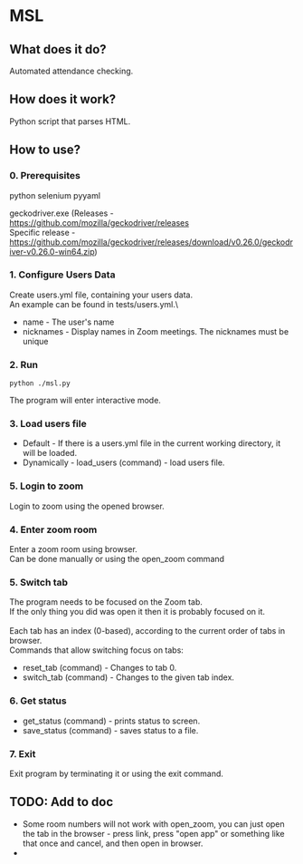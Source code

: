 # MSL
## What does it do?
Automated attendance checking.

## How does it work?
Python script that parses HTML.


## How to use?
### 0. Prerequisites
python
selenium
pyyaml

geckodriver.exe
(Releases - https://github.com/mozilla/geckodriver/releases \
Specific release -  https://github.com/mozilla/geckodriver/releases/download/v0.26.0/geckodriver-v0.26.0-win64.zip)

### 1. Configure Users Data
Create users.yml file, containing your users data.\
An example can be found in tests/users.yml.\
- name - The user's name
- nicknames - Display names in Zoom meetings.
  The nicknames must be unique

### 2. Run
```
python ./msl.py
```
The program will enter interactive mode.

### 3. Load users file
- Default - If there is a users.yml file in the current working directory, it will be loaded.
- Dynamically - load_users (command) - load users file.

### 5. Login to zoom
Login to zoom using the opened browser.

### 4. Enter zoom room
Enter a zoom room using browser.\
Can be done manually or using the open_zoom command

### 5. Switch tab
The program needs to be focused on the Zoom tab.\
If the only thing you did was open it then it is probably focused on it.\
\
Each tab has an index (0-based), according to the current order of tabs in browser.\
Commands that allow switching focus on tabs:
- reset_tab (command) -  Changes to tab 0.
- switch_tab (command) - Changes to the given tab index.

### 6. Get status
- get_status (command) - prints status to screen.
- save_status (command) - saves status to a file.


### 7. Exit
Exit program by terminating it or using the exit command.

## TODO: Add to doc
- Some room numbers will not work with open_zoom, you can just open the tab in the browser - press link, press "open app"
  or something like that once and cancel, and then open in browser.
-